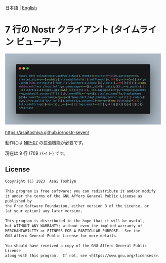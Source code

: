 日本語 | [English](./README-en.md)

# 7 行の Nostr クライアント (タイムライン ビューアー)

![carbon.png](carbon.png)

https://asaitoshiya.github.io/nostr-seven/

動作には [NIP-07](https://github.com/nostr-protocol/nips/blob/master/07.md) の拡張機能が必要です。

現在は 9 行 (709 バイト) です。


## License

    Copyright (C) 2023  Asai Toshiya

    This program is free software: you can redistribute it and/or modify
    it under the terms of the GNU Affero General Public License as published by
    the Free Software Foundation, either version 3 of the License, or
    (at your option) any later version.

    This program is distributed in the hope that it will be useful,
    but WITHOUT ANY WARRANTY; without even the implied warranty of
    MERCHANTABILITY or FITNESS FOR A PARTICULAR PURPOSE.  See the
    GNU Affero General Public License for more details.

    You should have received a copy of the GNU Affero General Public License
    along with this program.  If not, see <https://www.gnu.org/licenses/>.
